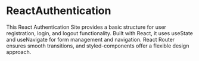 # ReactAuthentication
This React Authentication Site provides a basic structure for user registration, login, and logout functionality. Built with React, it uses useState and useNavigate for form management and navigation. React Router ensures smooth transitions, and styled-components offer a flexible design approach.
